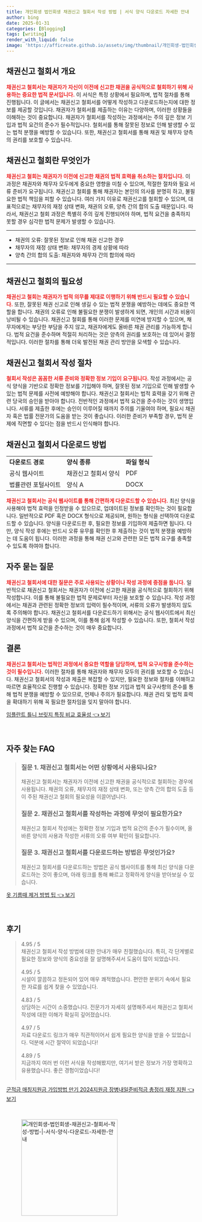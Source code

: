 ```yaml
---
title: 개인회생 법인회생 채권신고 철회서 작성 방법 | 서식 양식 다운로드 자세한 안내
author: bing
date: 2025-01-31
categories: [Blogging]
tags: [writing]
render_with_liquid: false
image: 'https://afficreate.github.io/assets/img/thumbnail/개인회생-법인회생-채권신고-철회서-작성-방법-|-서식-양식-다운로드-자세한-안내.webp'
---
```



<h2 id='채권신고철회서-개요'>채권신고 철회서 개요</h2>

<p><b><span style="color: #ee2323;">채권신고 철회서는 채권자가 자신이 이전에 신고한 채권을 공식적으로 철회하기 위해 사용하는 중요한 법적 문서입니다.</span></b> 이 서식은 특정 상황에서 필요하며, 법적 절차를 통해 진행됩니다. 이 글에서는 채권신고 철회서를 어떻게 작성하고 다운로드하는지에 대한 정보를 제공할 것입니다. 채권자가 철회서를 제출하는 이유는 다양하며, 이러한 상황들을 이해하는 것이 중요합니다. 채권자가 철회서를 작성하는 과정에서는 주의 깊은 정보 기입과 법적 요건의 준수가 필수적입니다. 철회서를 통해 잘못된 정보로 인해 발생할 수 있는 법적 분쟁을 예방할 수 있습니다. 또한, 채권신고 철회서를 통해 채권 및 채무자 양측의 권리를 보호할 수 있습니다.</p>

<h2 id='채권신고철회란 무엇인가'>채권신고 철회란 무엇인가</h2>

<p><b><span style="color: #ee2323;">채권신고 철회는 채권자가 이전에 신고한 채권의 법적 효력을 취소하는 절차입니다.</span></b> 이 과정은 채권자와 채무자 모두에게 중요한 영향을 미칠 수 있으며, 적절한 절차와 필요 서류 준비가 요구됩니다. 채권신고 철회를 통해 채권자는 본인의 의사를 분명히 하고, 불필요한 법적 책임을 피할 수 있습니다. 여러 가지 이유로 채권신고를 철회할 수 있으며, 대표적으로는 채무자의 재정 상태 변화, 채권의 오류, 양측 간의 합의 도출 때문입니다. 따라서, 채권신고 철회 과정은 특별히 주의 깊게 진행되어야 하며, 법적 요건을 충족하지 못할 경우 심각한 법적 문제가 발생할 수 있습니다.</p>

<hr />

<ul>
    <li>채권의 오류: 잘못된 정보로 인해 채권 신고한 경우</li>
    <li>채무자의 재정 상태 변화: 채무자의 경제 상황에 따라</li>
    <li>양측 간의 합의 도출: 채권자와 채무자 간의 합의에 따라</li>
</ul>

<hr />

<h2 id='채권신고철회의 필요성'>채권신고 철회의 필요성</h2>

<p><b><span style="color: #ee2323;">채권신고 철회는 채권자가 법적 의무를 제대로 이행하기 위해 반드시 필요할 수 있습니다.</span></b> 또한, 잘못된 채권 신고로 인해 생길 수 있는 법적 분쟁을 예방하는 데에도 중요한 역할을 합니다. 채권의 오류로 인해 불필요한 분쟁이 발생하게 되면, 개인의 시간과 비용이 낭비될 수 있습니다. 채권신고 철회를 통해 이러한 문제를 미연에 방지할 수 있으며, 채무자에게는 부당한 부담을 주지 않고, 채권자에게도 올바른 채권 관리를 가능하게 합니다. 법적 요건을 준수하며 적절히 처리하는 것은 양측의 권리를 보호하는 데 있어서 결정적입니다. 이러한 절차를 통해 더욱 발전된 채권 관리 방안을 모색할 수 있습니다.</p>

<h2 id='채권신고철회서 작성 절차'>채권신고 철회서 작성 절차</h2>

<p><b><span style="color: #ee2323;">철회서 작성은 꼼꼼한 서류 준비와 정확한 정보 기입이 요구됩니다.</span></b> 작성 과정에서는 공식 양식을 기반으로 정확한 정보를 기입해야 하며, 잘못된 정보 기입으로 인해 발생할 수 있는 법적 문제를 사전에 예방해야 합니다. 채권신고 철회서는 법적 효력을 갖기 위해 관련 당국의 승인을 받아야 합니다. 전반적인 과정에서 법적 요건을 준수하는 것이 생명입니다. 서류를 제출한 후에는 승인이 이루어질 때까지 주의를 기울여야 하며, 필요시 채권자 혹은 법률 전문가의 도움을 받는 것이 좋습니다. 이러한 준비가 부족할 경우, 법적 문제에 직면할 수 있다는 점을 반드시 인식해야 합니다.</p>

<h2 id='채권신고 철회서 다운로드 방법'>채권신고 철회서 다운로드 방법</h2>

<table>
    <tr>
        <td><b>다운로드 경로</b></td>
        <td><b>양식 종류</b></td>
        <td><b>파일 형식</b></td>
    </tr>
    <tr>
        <td>공식 웹사이트</td>
        <td>채권신고 철회서 양식</td>
        <td>PDF</td>
    </tr>
    <tr>
        <td>법률관련 포털사이트</td>
        <td>양식 A</td>
        <td>DOCX</td>
    </tr>
</table>

<p><b><span style="color: #ee2323;">채권신고 철회서는 공식 웹사이트를 통해 간편하게 다운로드할 수 있습니다.</span></b> 최신 양식을 사용해야 법적 효력을 인정받을 수 있으므로, 업데이트된 정보를 확인하는 것이 필요합니다. 일반적으로 PDF 혹은 DOCX 형식으로 제공되며, 원하는 형식을 선택하여 다운로드할 수 있습니다. 양식을 다운로드한 후, 필요한 정보를 기입하여 제출하면 됩니다. 다만, 양식 작성 후에는 반드시 오류 유무를 확인한 후 제출하는 것이 법적 분쟁을 예방하는 데 도움이 됩니다. 이러한 과정을 통해 채권 신고와 관련한 모든 법적 요구를 충족할 수 있도록 하여야 합니다.</p>

<h2 id='자주 묻는 질문'>자주 묻는 질문</h2>

<p><b><span style="color: #ee2323;">채권신고 철회서에 대한 질문은 주로 사용되는 상황이나 작성 과정에 중점을 둡니다.</span></b> 일반적으로 채권신고 철회서는 채권자가 이전에 신고한 채권을 공식적으로 철회하기 위해 작성합니다. 이를 통해 불필요한 법적 문제로부터 자신을 보호할 수 있습니다. 작성 과정에서는 채권과 관련된 정확한 정보의 입력이 필수적이며, 서류의 오류가 발생하지 않도록 주의해야 합니다. 채권신고 철회서를 다운로드하기 위해서는 공식 웹사이트에서 최신 양식을 간편하게 받을 수 있으며, 이를 통해 쉽게 작성할 수 있습니다. 또한, 철회서 작성 과정에서 법적 요건을 준수하는 것이 매우 중요합니다.</p>

<h2 id='결론'>결론</h2>

<p><b><span style="color: #ee2323;">채권신고 철회서는 법적인 과정에서 중요한 역할을 담당하며, 법적 요구사항을 준수하는 것이 필수입니다.</span></b> 이러한 절차를 통해 채권자와 채무자 모두의 권리를 보호할 수 있습니다. 채권신고 철회서의 작성과 제출은 복잡할 수 있지만, 필요한 정보와 절차를 이해하고 따르면 효율적으로 진행할 수 있습니다. 정확한 정보 기입과 법적 요구사항의 준수를 통해 법적 분쟁을 예방할 수 있으므로, 언제나 주의가 필요합니다. 채권 관리 및 법적 효력을 확대하기 위해 꼭 필요한 절차임을 잊지 말아야 합니다.</p>


<p><a class="click-button" title="임플란트 틀니 브릿지 특징 비교 효율성" href="https://afficreate.github.io/posts/%EC%9E%84%ED%94%8C%EB%9E%80%ED%8A%B8-%ED%8B%80%EB%8B%88-%EB%B8%8C%EB%A6%BF%EC%A7%80-%ED%8A%B9%EC%A7%95-%EB%B9%84%EA%B5%90-%ED%9A%A8%EC%9C%A8%EC%84%B1/" rel="dofollow">임플란트 틀니 브릿지 특징 비교 효율성 👈 보기</a></p><br>
<h2 id='자주_찾는_FAQ'>자주 찾는 FAQ</h2>
<div itemscope="" itemtype="https://schema.org/FAQPage"> 
<blockquote> 
<div itemscope="" itemprop="mainEntity" itemtype="https://schema.org/Question"> 
<h3 itemprop="name">질문 1. 채권신고 철회서는 어떤 상황에서 사용되나요?</h3> 
<div itemscope="" itemprop="acceptedAnswer" itemtype="https://schema.org/Answer"> 
<span itemprop="text"> 
<p>채권신고 철회서는 채권자가 이전에 신고한 채권을 공식적으로 철회하는 경우에 사용됩니다. 채권의 오류, 채무자의 재정 상태 변화, 또는 양측 간의 합의 도출 등이 주된 채권신고 철회의 필요성을 이끌어냅니다.</p> 
</span> 
</div> 
</div> 

<div itemscope="" itemprop="mainEntity" itemtype="https://schema.org/Question"> 
<h3 itemprop="name">질문 2. 채권신고 철회서를 작성하는 과정에 무엇이 필요한가요?</h3> 
<div itemscope="" itemprop="acceptedAnswer" itemtype="https://schema.org/Answer"> 
<span itemprop="text"> 
<p>채권신고 철회서 작성에는 정확한 정보 기입과 법적 요건의 준수가 필수이며, 올바른 양식의 사용과 작성한 서류의 오류 여부 확인이 필요합니다.</p> 
</span> 
</div> 
</div> 

<div itemscope="" itemprop="mainEntity" itemtype="https://schema.org/Question"> 
<h3 itemprop="name">질문 3. 채권신고 철회서를 다운로드하는 방법은 무엇인가요?</h3> 
<div itemscope="" itemprop="acceptedAnswer" itemtype="https://schema.org/Answer"> 
<span itemprop="text"> 
<p>채권신고 철회서를 다운로드하는 방법은 공식 웹사이트를 통해 최신 양식을 다운로드하는 것이 좋으며, 아래 링크를 통해 빠르고 정확하게 양식을 받아보실 수 있습니다.</p> 
</span> 
</div> 
</div> 
</blockquote> 
</div>
<p><a class="click-button" title="옷 기름때 제거 방법 팁" href="https://afficreate.github.io/posts/%EC%98%B7-%EA%B8%B0%EB%A6%84%EB%95%8C-%EC%A0%9C%EA%B1%B0-%EB%B0%A9%EB%B2%95-%ED%8C%81/" rel="dofollow">옷 기름때 제거 방법 팁 👈 보기</a></p><br>
<h2 id='후기'>후기</h2>
<div itemscope itemtype="https://schema.org/Product">
  <blockquote>
  <div itemprop="review" itemscope itemtype="https://schema.org/Review">
      <div itemprop="reviewRating" itemscope itemtype="https://schema.org/Rating"> <span itemprop="ratingValue">4.95</span> / <span itemprop="bestRating">5</span> </div>
      <span itemprop="reviewBody">채권신고 철회서 작성 방법에 대한 안내가 매우 친절했습니다. 특히, 각 단계별로 필요한 정보와 양식의 중요성을 잘 설명해주셔서 도움이 많이 되었습니다.</span>
  </div>
  <br>
  <div itemprop="review" itemscope itemtype="https://schema.org/Review">
      <div itemprop="reviewRating" itemscope itemtype="https://schema.org/Rating"> <span itemprop="ratingValue">4.95</span> / <span itemprop="bestRating">5</span> </div>
      <span itemprop="reviewBody">시설이 깔끔하고 정돈되어 있어 매우 쾌적했습니다. 편안한 분위기 속에서 필요한 자료를 쉽게 찾을 수 있었습니다.</span>
  </div>
  <br>
  <div itemprop="review" itemscope itemtype="https://schema.org/Review">
      <div itemprop="reviewRating" itemscope itemtype="https://schema.org/Rating"> <span itemprop="ratingValue">4.83</span> / <span itemprop="bestRating">5</span> </div>
      <span itemprop="reviewBody">상담하는 시간이 소중했습니다. 전문가가 자세히 설명해주셔서 채권신고 철회서 작성에 대한 이해가 확실히 깊어졌습니다.</span>
  </div>
  <br>
  <div itemprop="review" itemscope itemtype="https://schema.org/Review">
      <div itemprop="reviewRating" itemscope itemtype="https://schema.org/Rating"> <span itemprop="ratingValue">4.97</span> / <span itemprop="bestRating">5</span> </div>
      <span itemprop="reviewBody">자료 다운로드 링크가 매우 직관적이어서 쉽게 필요한 양식을 받을 수 있었습니다. 덕분에 시간 절약이 되었습니다!</span>
  </div>
  <br>
  <div itemprop="review" itemscope itemtype="https://schema.org/Review">
      <div itemprop="reviewRating" itemscope itemtype="https://schema.org/Rating"> <span itemprop="ratingValue">4.89</span> / <span itemprop="bestRating">5</span> </div>
      <span itemprop="reviewBody">지금까지 여러 번 이런 서식을 작성해봤지만, 여기서 받은 정보가 가장 명확하고 유용했습니다. 좋은 경험이었습니다!</span>
  </div>
  <br>
  </blockquote>
</div>
<p><a class="click-button" title="군적금 매칭지원금 가입방법 만기 2024지원금 장병내일준비적금 총정리 재정 지원" href="https://afficreate.github.io/posts/%EA%B5%B0%EC%A0%81%EA%B8%88-%EB%A7%A4%EC%B9%AD%EC%A7%80%EC%9B%90%EA%B8%88-%EA%B0%80%EC%9E%85%EB%B0%A9%EB%B2%95-%EB%A7%8C%EA%B8%B0-2024%EC%A7%80%EC%9B%90%EA%B8%88-%EC%9E%A5%EB%B3%91%EB%82%B4%EC%9D%BC%EC%A4%80%EB%B9%84%EC%A0%81%EA%B8%88-%EC%B4%9D%EC%A0%95%EB%A6%AC-%EC%9E%AC%EC%A0%95-%EC%A7%80%EC%9B%90/" rel="dofollow">군적금 매칭지원금 가입방법 만기 2024지원금 장병내일준비적금 총정리 재정 지원 👈 보기</a></p><br>
<figure class="image"><img src="https://afficreate.github.io/assets/img/thumbnail/개인회생-법인회생-채권신고-철회서-작성-방법-|-서식-양식-다운로드-자세한-안내.webp" alt="개인회생-법인회생-채권신고-철회서-작성-방법-|-서식-양식-다운로드-자세한-안내" width="256" height="256"></figure>